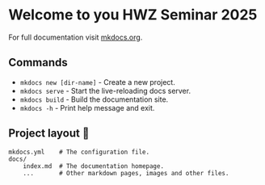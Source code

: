 # Welcome to you HWZ Seminar 2025

For full documentation visit [mkdocs.org](https://www.mkdocs.org).

## Commands

* `mkdocs new [dir-name]` - Create a new project.
* `mkdocs serve` - Start the live-reloading docs server.
* `mkdocs build` - Build the documentation site.
* `mkdocs -h` - Print help message and exit.

## Project layout :beers:

    mkdocs.yml    # The configuration file.
    docs/
        index.md  # The documentation homepage.
        ...       # Other markdown pages, images and other files.
